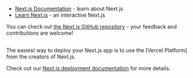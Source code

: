 


- [Next.js Documentation](https://nextjs.org/docs) - learn about Next.js
- [Learn Next.js](https://nextjs.org/learn) - an interactive Next.js 

You can check out [the Next.js GitHub repository](https://github.com/vercel/next.js/) - your feedback and contributions are welcome!

## 

The easiest way to deploy your Next.js app is to use the [Vercel Platform] from the creators of Next.js.

Check out our [Next.js deployment documentation](https://nextjs.org/docs/deployment) for more details.
